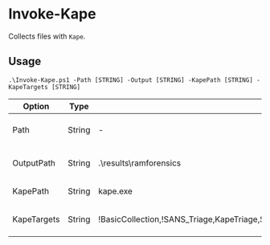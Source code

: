 # Invoke-Kape

Collects files with `Kape`.

## Usage

`.\Invoke-Kape.ps1 -Path [STRING] -Output [STRING] -KapePath [STRING] -KapeTargets [STRING]`

| Option      | Type   | Default                                                                                                                                                                   | Description                        |
| ----------- | ------ | ------------------------------------------------------------------------------------------------------------------------------------------------------------------------- | ---------------------------------- |
| Path        | String | -                                                                                                                                                                         | Path from which Kape shall collect |
| OutputPath  | String | .\results\ramforensics                                                                                                                                                    | Path to write RamForensics Output  |
| KapePath    | String | kape.exe                                                                                                                                                                  | Path to Kape Executable            |
| KapeTargets | String | !BasicCollection,!SANS_Triage,KapeTriage,ServerTriage,CombinedLogs,IRCClients,RecycleBin,RemoteAdmin,SOFELK,SQLiteDatabases,TorrentClients,RecentFileCache,StartupFolders | Kape Collection Targets            |